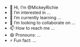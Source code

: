 - 👋 Hi, I’m @MickeyRichie
- 👀 I’m interested in ...
- 🌱 I’m currently learning ...
- 💞️ I’m looking to collaborate on ...
- 📫 How to reach me ...
- 😄 Pronouns: ...
- ⚡ Fun fact: ...

<!---
MickeyRichie/MickeyRichie is a ✨ special ✨ repository because its `README.md` (this file) appears on your GitHub profile.
You can click the Preview link to take a look at your changes.
--->
